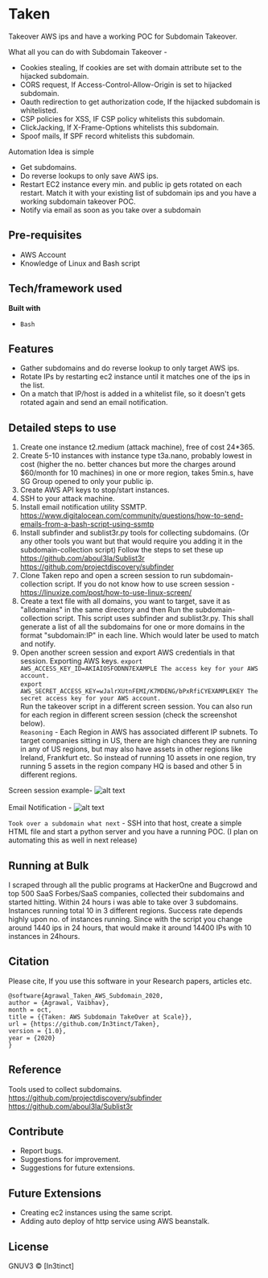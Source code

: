 # Taken
Takeover AWS ips and have a working POC for Subdomain Takeover.

What all you can do with Subdomain Takeover - 
- Cookies stealing,  If cookies are set with domain attribute set to the hijacked subdomain.
- CORS request, If Access-Control-Allow-Origin is set to hijacked subdomain.
- Oauth redirection to get authorization code, If the hijacked subdomain is whitelisted.
- CSP policies for XSS, IF CSP policy whitelists this subdomain.
- ClickJacking, If X-Frame-Options whitelists this subdomain.
- Spoof mails, If SPF record whitelists this subdomain. 

Automation Idea is simple 
- Get subdomains.
- Do reverse lookups to only save AWS ips.
- Restart EC2 instance every min. and public ip gets rotated on each restart. Match it with your existing list of subdomain ips and you have a working subdomain takeover POC. 
- Notify via email as soon as you take over a subdomain

## Pre-requisites
- AWS Account
- Knowledge of Linux and Bash script

## Tech/framework used
<b>Built with</b>
- `Bash`

## Features
- Gather subdomains and do reverse lookup to only target AWS ips.
- Rotate IPs by restarting ec2 instance until it matches one of the ips in the list. 
- On a match that IP/host is added in a whitelist file, so it doesn't gets rotated again and send an email notification.


## Detailed steps to use
1) Create one instance t2.medium (attack machine), free of cost 24*365.
2) Create 5-10 instances with instance type t3a.nano, probably lowest in cost (higher the no. better chances but more the charges around $60/month for 10 machines) in one or more region, takes 5min.s, have SG Group opened to only your public ip.
3) Create AWS API keys to stop/start instances.
4) SSH to your attack machine.
5) Install email notification utility SSMTP.
https://www.digitalocean.com/community/questions/how-to-send-emails-from-a-bash-script-using-ssmtp
6) Install subfinder and sublist3r.py tools for collecting subdomains. (Or any other tools you want but that would require you adding it in the subdomain-collection script) 
Follow the steps to set these up
https://github.com/aboul3la/Sublist3r
https://github.com/projectdiscovery/subfinder
7) Clone Taken repo and open a screen session to run subdomain-collection script. 
If you do not know how to use screen session - https://linuxize.com/post/how-to-use-linux-screen/
8) Create a text file with all domains, you want to target, save it as "alldomains" in the same directory and then Run the subdomain-collection script. This script uses subfinder and sublist3r.py. This shall generate a list of all the subdomains for
one or more domains in the format "subdomain:IP" in each line. Which would later be used to match and notify.
9) Open another screen session and export AWS credentials in that session.
Exporting AWS keys.
`export AWS_ACCESS_KEY_ID=AKIAIOSFODNN7EXAMPLE
   The access key for your AWS account.` <br/>
`export AWS_SECRET_ACCESS_KEY=wJalrXUtnFEMI/K7MDENG/bPxRfiCYEXAMPLEKEY
   The secret access key for your AWS account.`<br/> 
Run the takeover script in a different screen session. You can also run for each region in different screen session (check the screenshot below). <br/>
`Reasoning` - Each Region in AWS has associated different IP subnets. To target companies sitting in 
US, there are high chances they are running in any of US regions, but may also have assets in other regions like Ireland, Frankfurt etc. So instead of running 
10 assets in one region, try running 5 assets in the region company HQ is based and other 5 in different regions.

Screen session example- 
![alt text](https://user-images.githubusercontent.com/18059590/95270320-22a95400-07f0-11eb-8010-0b628037b2c3.png)
<br/><br/>
Email Notification - 
![alt text](https://user-images.githubusercontent.com/18059590/95270397-42407c80-07f0-11eb-9e48-e5967f890ef0.png)

`Took over a subdomain what next` - 
SSH into that host, create a simple HTML file and start a python server and you have a running POC.
(I plan on automating this as well in next release)

## Running at Bulk
I scraped through all the public programs at HackerOne and Bugcrowd and top 500 SaaS Forbes/SaaS companies, collected their subdomains and started hitting.
Within 24 hours i was able to take over 3 subdomains. Instances running total 10 in 3 different regions. Success rate depends highly upon no. of instances running. 
Since with the script you change around 1440 ips in 24 hours, that would make it around 14400 IPs with 10 instances in 24hours. 

## Citation
Please cite, If you use this software in your Research papers, articles etc.
```
@software{Agrawal_Taken_AWS_Subdomain_2020,
author = {Agrawal, Vaibhav},
month = oct,
title = {{Taken: AWS Subdomain TakeOver at Scale}},
url = {https://github.com/In3tinct/Taken},
version = {1.0},
year = {2020}
}
```

## Reference
Tools used to collect subdomains.
https://github.com/projectdiscovery/subfinder <br/>
https://github.com/aboul3la/Sublist3r

## Contribute
- Report bugs.
- Suggestions for improvement.
- Suggestions for future extensions.

## Future Extensions
- Creating ec2 instances using the same script.
- Adding auto deploy of http service using AWS beanstalk.

## License
GNUV3 © [In3tinct]
